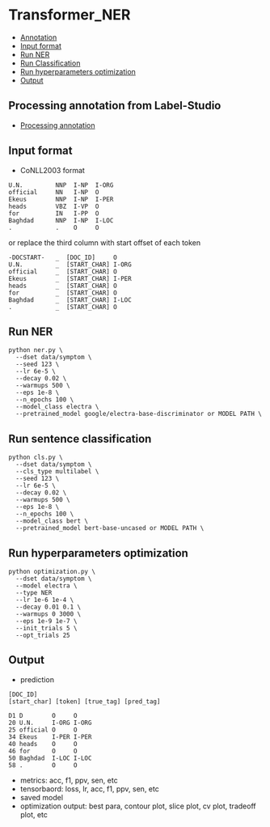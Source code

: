 # Transformer_NER

- [Annotation](README.md#processing-annotation-from-label-studio)
- [Input format](README.md#input-format)
- [Run NER](README.md#run-ner)
- [Run Classification](README.md#run-sentence-classification)
- [Run hyperparameters optimization](README.md#run-hyperparameters-optimization)
- [Output](README.md#output)

## Processing annotation from Label-Studio
- [Processing annotation](annotation/README.md)

## Input format
- CoNLL2003 format
```
U.N.         NNP  I-NP  I-ORG 
official     NN   I-NP  O 
Ekeus        NNP  I-NP  I-PER 
heads        VBZ  I-VP  O 
for          IN   I-PP  O 
Baghdad      NNP  I-NP  I-LOC 
.            .    O     O 
```
or replace the third column with start offset of each token
```
-DOCSTART-   _  [DOC_ID]     O
U.N.         _  [START_CHAR] I-ORG 
official     _  [START_CHAR] O 
Ekeus        _  [START_CHAR] I-PER 
heads        _  [START_CHAR] O 
for          _  [START_CHAR] O 
Baghdad      _  [START_CHAR] I-LOC 
.            _  [START_CHAR] O 
```

## Run NER
```
python ner.py \
  --dset data/symptom \
  --seed 123 \
  --lr 6e-5 \
  --decay 0.02 \
  --warmups 500 \
  --eps 1e-8 \
  --n_epochs 100 \
  --model_class electra \
  --pretrained_model google/electra-base-discriminator or MODEL PATH \
```

## Run sentence classification
```
python cls.py \
  --dset data/symptom \
  --cls_type multilabel \
  --seed 123 \
  --lr 6e-5 \
  --decay 0.02 \
  --warmups 500 \
  --eps 1e-8 \
  --n_epochs 100 \
  --model_class bert \
  --pretrained_model bert-base-uncased or MODEL PATH \
```

## Run hyperparameters optimization
```
python optimization.py \
  --dset data/symptom \
  --model electra \
  --type NER
  --lr 1e-6 1e-4 \
  --decay 0.01 0.1 \
  --warmups 0 3000 \
  --eps 1e-9 1e-7 \
  --init_trials 5 \
  --opt_trials 25 
```

## Output
- prediction
```
[DOC_ID]
[start_char] [token] [true_tag] [pred_tag]
```
```
D1 D        O     O
20 U.N.     I-ORG I-ORG 
25 official O     O 
34 Ekeus    I-PER I-PER 
40 heads    O     O 
46 for      O     O 
50 Baghdad  I-LOC I-LOC 
58 .        O     O 
```
- metrics: acc, f1, ppv, sen, etc
- tensorbaord: loss, lr, acc, f1, ppv, sen, etc
- saved model
- optimization output: best para, contour plot, slice plot, cv plot, tradeoff plot, etc

